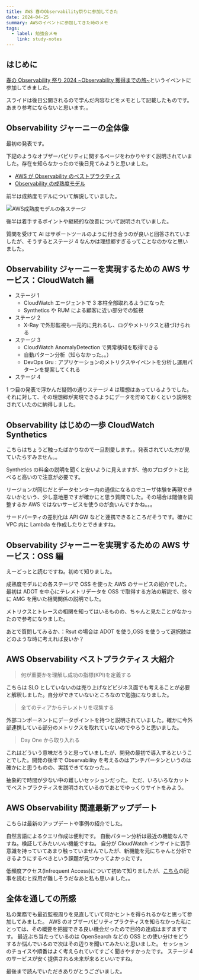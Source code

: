 ```yaml
---
title: AWS 春のObservability祭りに参加してきた
date: 2024-04-25
summary: AWSのイベントに参加してきた時のメモ
tags:
  - label: 勉強会メモ
    link: study-notes
---
```


## はじめに

[春の Observability 祭り 2024 ~Observability 獲得までの旅~](https://aws-startup-lofts.com/apj/loft/tokyo/event/11e5aea5-d0e8-4aa6-8a3c-372ba02bbea0)というイベントに参加してきました。

スライドは後日公開されるので学んだ内容などをメモとして記載したものです。あまり参考にならないと思います。。

## Observability ジャーニーの全体像

最初の発表です。

下記のようなオブザーバビリティに関するページをわかりやすく説明されていました。存在を知らなかったので後日見てみようと思いました。

- [AWS が Observability のベストプラクティス](https://aws-observability.github.io/observability-best-practices/ja/)
- [Observability の成熟度モデル](https://aws-observability.github.io/observability-best-practices/guides/observability-maturity-model/)

前半は成熟度モデルについて解説していました。

![AWS成熟度モデルの各ステージ](https://aws-observability.github.io/observability-best-practices/ja/images/AWS-Observability-maturity-model.png)

後半は着手するポイントや継続的な改善について説明されていました。

質問を受けて AI はサポートツールのように付き合うのが良いと回答されていましたが、そうするとステージ 4 なんかは理想郷すぎるってことなのかなと思いました。

## Observability ジャーニーを実現するための AWS サービス：CloudWatch 編

- ステージ 1
  - CloudWatch エージェントで 3 本柱全部取れるようになった
  - Synthetics や RUM による顧客に近い部分での監視
- ステージ 2
  - X-Ray で外形監視も一元的に見れるし、ログやメトリクスと紐づけられる
- ステージ 3
  - CloudWatch AnomalyDetection で異常検知を取得できる
  - 自動パターン分析（知らなかった。。）
  - DevOps Gru : アプリケーションのメトリクスやイベントを分析し運用パターンを提案してくれる
- ステージ 4

1 つ目の発表で浮かんだ疑問の通りステージ 4 は理想はあっているようでした。
それに対して、その理想郷が実現できるようにデータを貯めておくという説明をされていたのに納得しました。

## Observability はじめの一歩 CloudWatch Synthetics

こちらはちょうど触ったばかりなので一旦割愛します。。発表されていた方が見ていたらすみません。。

Synthetics の料金の説明を聞くと安いように見えますが、他のプロダクトと比べると高いので注意が必要です。

リージョンが同じだとデータセンター内の通信になるのでユーザ体験を再現できないかという、少し意地悪ですが確かにと思う質問でした。その場合は閾値を調整するか AWS ではないサービスを使うのが良いんですかね。。。

サードパーティの差別化は API GW などと連携できるところだそうです。確かに VPC 内に Lambda を作成したりとできますね。

## Observability ジャーニーを実現するための AWS サービス：OSS 編

えーどっとと読むですね。初めて知りました。

成熟度モデルにの各ステージで OSS を使った AWS のサービスの紹介でした。
最初は ADOT を中心にテレメトリデータを OSS で取得する方法の解説で、徐々に AMG を用いた相関関係の説明でした。

メトリクスとトレースの相関を知ってはいるものの、ちゃんと見たことがなかったので参考になりました。

あとで質問してみるか、：Rsut の場合は ADOT を使う,OSS を使うって選択肢はどのような時に考えれば良いか？

## AWS Observability ベストプラクティス 大紹介

> 何が重要かを理解し成功の指標(KPI)を定義する

こちらは SLO としていないのは売り上げなどビジネス面でも考えることが必要と解釈しました。自分ができていないところなので勉強になりました。

> 全てのティアからテレメトリを収集する

外部コンポーネントにデータポイントを持つと説明されていました。確かに今外部連携している部分のメトリクスを取れていないのでやろうと思いました。

> Day One から取り入れる

これはどういう意味だろうと思っていましたが、開発の最初で導入するということでした。開発の後半で Observability を考えるのはアンチパータンというのは確かにと思うものの、実践できてなかった。。

抽象的で時間が少ない中の難しいセッションだった。
ただ、いろいろなカットでベストプラクティスを説明されているのであとでゆっくりサイトをみよう。

## AWS Observability 関連最新アップデート

こちらは最新のアップデートや事例の紹介でした。

自然言語によるクエリ作成は便利です。
自動パターン分析は最近の機能なんですね。検証してみたいいい機能ですね。
自分が CloudWatch インサイトに苦手意識を持っていてあまり触っていませんでしたが、新機能を元にちゃんと分析できるようにするべきという課題が見つかってよかったです。

低頻度アクセス(Infrequent Access)について初めて知りましたが、[こちら](https://zenn.dev/nh8939/articles/974b73c71eabe6)の記事を読むと採用が難しそうだなあと私も思いました。。

## 全体を通しての所感

私の業務でも最近監視周りを見直していて何かヒントを得られるかなと思って参加してみました。
AWS のオブザーバビリティプラクティスを知らなかった私にとっては、その概要を把握できる良い機会だったので目的の達成はまずまずです。
最近ぶち当たっているのは OpenSearch などの OSS との使い分けをどうするか悩んでいるので次はその辺りを聞いてみたいと思いました。
セッションのチョイスや順番はよく考えられていてすごく聞きやすかったです。
ステージ 4 のサービスが安く提供される未来が来るといいですね。

最後まで読んでいただきありがとうございました。
